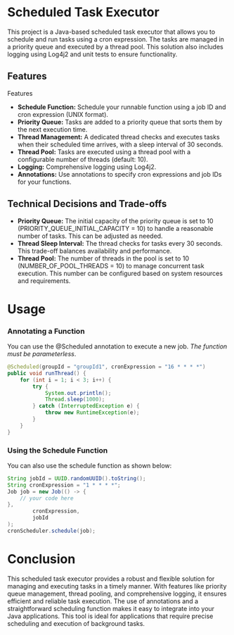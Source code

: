 # Scheduled Task Executor

This project is a Java-based scheduled task executor that allows you to schedule and run tasks using a cron expression. The tasks are managed in a priority queue and executed by a thread pool. This solution also includes logging using Log4j2 and unit tests to ensure functionality.

## Features

Features
- **Schedule Function:** Schedule your runnable function using a job ID and cron expression (UNIX format).
- **Priority Queue:** Tasks are added to a priority queue that sorts them by the next execution time.
- **Thread Management:** A dedicated thread checks and executes tasks when their scheduled time arrives, with a sleep interval of 30 seconds.
- **Thread Pool:** Tasks are executed using a thread pool with a configurable number of threads (default: 10).
- **Logging:** Comprehensive logging using Log4j2.
- **Annotations:** Use annotations to specify cron expressions and job IDs for your functions.

## Technical Decisions and Trade-offs

- **Priority Queue:** The initial capacity of the priority queue is set to 10 (PRIORITY_QUEUE_INITIAL_CAPACITY = 10) to handle a reasonable number of tasks. This can be adjusted as needed.
- **Thread Sleep Interval:** The thread checks for tasks every 30 seconds. This trade-off balances availability and performance.
- **Thread Pool:** The number of threads in the pool is set to 10 (NUMBER_OF_POOL_THREADS = 10) to manage concurrent task execution. This number can be configured based on system resources and requirements.

# Usage

### Annotating a Function <br/>
You can use the @Scheduled annotation to execute a new job. *The function must be parameterless*.

```java
@Scheduled(groupId = "groupId1", cronExpression = "16 * * * *")
public void runThread() {
    for (int i = 1; i < 3; i++) {
        try {
            System.out.println();
            Thread.sleep(1000);
        } catch (InterruptedException e) {
            throw new RuntimeException(e);
        }
    }
}
```
### Using the Schedule Function <br/>
You can also use the schedule function as shown below:

```java
String jobId = UUID.randomUUID().toString();
String cronExpression = "1 * * * *";
Job job = new Job(() -> {
    // your code here
},
        cronExpression,
        jobId
);
cronScheduler.schedule(job);
```
# Conclusion
This scheduled task executor provides a robust and flexible solution for managing and executing tasks in a timely manner. With features like priority queue management, thread pooling, and comprehensive logging, it ensures efficient and reliable task execution. The use of annotations and a straightforward scheduling function makes it easy to integrate into your Java applications. This tool is ideal for applications that require precise scheduling and execution of background tasks.
